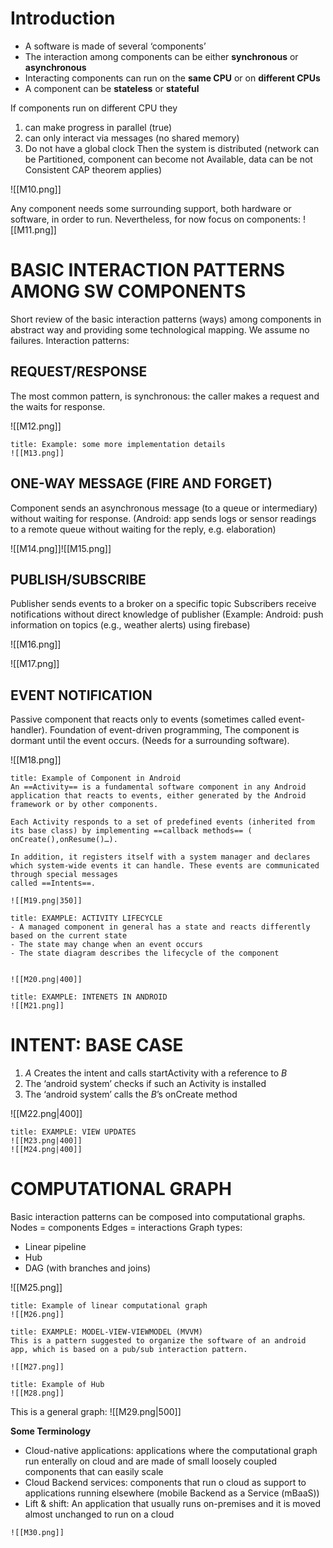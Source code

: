# Introduction
- A software is made of several ‘components’
-  The interaction among components can be either **synchronous** or **asynchronous**
-  Interacting components can run on the **same CPU** or on **different CPUs**
- A component can be **stateless** or **stateful**

If components run on different CPU they
1. can make progress in parallel (true)
2. can only interact via messages (no shared memory)
3. Do not have a global clock
Then the system is distributed (network can be Partitioned, component can become not Available, data can be not Consistent CAP theorem applies)

![[M10.png]]

Any component needs some surrounding support, both hardware or software, in order to run.
Nevertheless, for now focus on components:
![[M11.png]]

# BASIC INTERACTION PATTERNS AMONG SW COMPONENTS
Short review of the basic interaction patterns (ways) among components in abstract way and providing some technological mapping. We assume no failures. Interaction patterns:

## REQUEST/RESPONSE
The most common pattern, is synchronous: the caller makes a request and the waits for response.

![[M12.png]]

```ad-example
title: Example: some more implementation details
![[M13.png]]

```

## ONE-WAY MESSAGE (FIRE AND FORGET)
Component sends an asynchronous message (to a queue or intermediary) without waiting for response. (Android: app sends logs or sensor readings to a remote queue without waiting for the reply, e.g. elaboration)

![[M14.png]]![[M15.png]]

## PUBLISH/SUBSCRIBE
Publisher sends events to a broker on a specific topic
Subscribers receive notifications without direct knowledge of publisher
(Example: Android: push information on topics (e.g., weather alerts) using firebase)

![[M16.png]]

![[M17.png]]

## EVENT NOTIFICATION
Passive component that reacts only to events (sometimes called event-handler). Foundation of event-driven programming, The component is dormant until the event occurs. (Needs for a surrounding software).

![[M18.png]]

```ad-example
title: Example of Component in Android
An ==Activity== is a fundamental software component in any Android application that reacts to events, either generated by the Android framework or by other components. 

Each Activity responds to a set of predefined events (inherited from its base class) by implementing ==callback methods== ( onCreate(),onResume()…).

In addition, it registers itself with a system manager and declares which system-wide events it can handle. These events are communicated through special messages
called ==Intents==.

![[M19.png|350]]

```

```ad-example
title: EXAMPLE: ACTIVITY LIFECYCLE
- A managed component in general has a state and reacts differently based on the current state
- The state may change when an event occurs
- The state diagram describes the lifecycle of the component


![[M20.png|400]]

```

```ad-example
title: EXAMPLE: INTENETS IN ANDROID
![[M21.png]]

```

# INTENT: BASE CASE
 1. $A$ Creates the intent and calls startActivity with a reference to $B$
2. The ‘android system’ checks if such an Activity is installed
3. The ‘android system’ calls the $B$’s onCreate method

![[M22.png|400]]

```ad-example
title: EXAMPLE: VIEW UPDATES
![[M23.png|400]]
![[M24.png|400]]

```

# COMPUTATIONAL GRAPH
Basic interaction patterns can be composed into computational graphs.
Nodes = components
Edges = interactions
Graph types:
- Linear pipeline
- Hub
- DAG (with branches and joins)

![[M25.png]]

```ad-example
title: Example of linear computational graph
![[M26.png]]

```

```ad-example
title: EXAMPLE: MODEL-VIEW-VIEWMODEL (MVVM)
This is a pattern suggested to organize the software of an android app, which is based on a pub/sub interaction pattern.

![[M27.png]]
```

```ad-example
title: Example of Hub
![[M28.png]]

```

This is a general graph:
![[M29.png|500]]

**Some Terminology**
- Cloud-native applications: applications where the computational graph run enterally on cloud and are made of small loosely coupled components that can easily scale
-  Cloud Backend services: components that run o cloud as support to applications running elsewhere (mobile Backend as a Service (mBaaS))
- Lift & shift: An application that usually runs on-premises and it is moved almost unchanged to run on a cloud

```ad-example
![[M30.png]]

```
